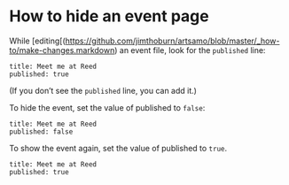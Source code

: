 # How to hide an event page

While [editing[(https://github.com/jimthoburn/artsamo/blob/master/_how-to/make-changes.markdown) an event file, look for the `published` line:
```
title: Meet me at Reed
published: true
```

(If you don’t see the `published` line, you can add it.)

To hide the event, set the value of published to `false`:
```
title: Meet me at Reed
published: false
```

To show the event again, set the value of published to `true`.
```
title: Meet me at Reed
published: true
```
